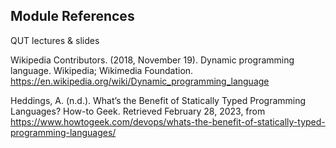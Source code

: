 ## Module References

QUT lectures & slides

Wikipedia Contributors. (2018, November 19). Dynamic programming language. Wikipedia; Wikimedia Foundation. https://en.wikipedia.org/wiki/Dynamic_programming_language

Heddings, A. (n.d.). What’s the Benefit of Statically Typed Programming Languages? How-to Geek. Retrieved February 28, 2023, from https://www.howtogeek.com/devops/whats-the-benefit-of-statically-typed-programming-languages/
